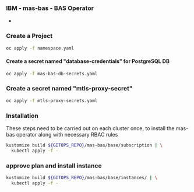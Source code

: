 ### IBM - mas-bas - BAS Operator
* 

### Create a Project 
```bash
oc apply -f namespace.yaml
```
#### Create a secret named "database-credentials" for PostgreSQL DB

```bash
oc apply -f mas-bas-db-secrets.yaml
```
###  Create a secret named "mtls-proxy-secret"
```bash
oc apply -f mtls-proxy-secrets.yaml
```

### Installation

These steps need to be carried out on each cluster once, to install the mas-bas operator along with necessary RBAC rules

```bash
kustomize build ${GITOPS_REPO}/mas-bas/base/subscription | \
  kubectl apply -f -
```
### approve plan and install instance

```bash
kustomize build ${GITOPS_REPO}/mas-bas/base/instances/ | \
  kubectl apply -f -

```
